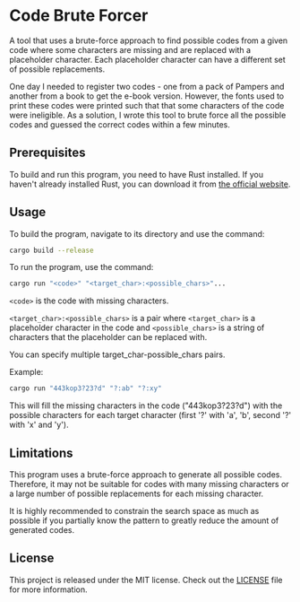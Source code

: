 # Code Brute Forcer

A tool that uses a brute-force approach to find possible codes from a given code where some characters are missing and are replaced with a placeholder character. Each placeholder character can have a different set of possible replacements.

One day I needed to register two codes - one from a pack of Pampers and another from a book to get the e-book version. However, the fonts used to print these codes were printed such that that some characters of the code were ineligible. As a solution, I wrote this tool to brute force all the possible codes and guessed the correct codes within a few minutes. 

## Prerequisites

To build and run this program, you need to have Rust installed. If you haven't already installed Rust, you can download it from [the official website](https://www.rust-lang.org/tools/install).

## Usage

To build the program, navigate to its directory and use the command:

```bash
cargo build --release
```

To run the program, use the command:

```bash
cargo run "<code>" "<target_char>:<possible_chars>"...
```

`<code>` is the code with missing characters.

`<target_char>:<possible_chars>` is a pair where `<target_char>` is a placeholder character in the code and `<possible_chars>` is a string of characters that the placeholder can be replaced with.

You can specify multiple target_char-possible_chars pairs.

Example:

```bash
cargo run "443kop3?23?d" "?:ab" "?:xy"
```

This will fill the missing characters in the code ("443kop3?23?d") with the possible characters for each target character (first '?' with 'a', 'b', second '?' with 'x' and 'y').

## Limitations

This program uses a brute-force approach to generate all possible codes. Therefore, it may not be suitable for codes with many missing characters or a large number of possible replacements for each missing character.

It is highly recommended to constrain the search space as much as possible if you partially know the pattern to greatly reduce the amount of generated codes.

## License
This project is released under the MIT license. Check out the [LICENSE](LICENSE) file for more information.